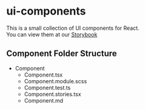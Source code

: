 # ui-components

This is a small collection of UI components for React.\
You can view them at our [Storybook](https://philipp08888.github.io/ui-components/)

## Component Folder Structure

- Component
  - Component.tsx
  - Component.module.scss
  - Component.test.ts
  - Component.stories.tsx
  - Component.md
